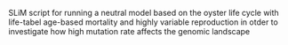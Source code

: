 SLiM script for running a neutral model based on the oyster life cycle with life-tabel age-based mortality and highly variable reproduction in otder to investigate how high mutation rate affects the genomic landscape 
